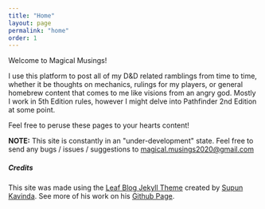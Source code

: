 ```yaml
---
title: "Home"
layout: page
permalink: "home"
order: 1
---
```


Welcome to Magical Musings!

I use this platform to post all of my D&D related ramblings from time to time, whether it be thoughts on mechanics, rulings for my players, or general homebrew content that comes to me like visions from an angry god. Mostly I work in 5th Edition rules, however I might delve into Pathfinder 2nd Edition at some point. 

Feel free to peruse these pages to your hearts content! 

**NOTE:** This site is constantly in an "under-development" state. Feel free to send any bugs / issues / suggestions to <a href="mailto:magical.musings2020@gmail.com">magical.musings2020@gmail.com</a>

##### Credits

This site was made using the <a href="https://supunkavinda.github.io/jekyll-theme-leaf/">Leaf Blog Jekyll Theme</a> created by <a target="_blank" href="https://twitter.com/_SupunKavinda">Supun Kavinda</a>. See more of his work on his <a href="https://github.com/SupunKavinda">Github Page</a>.